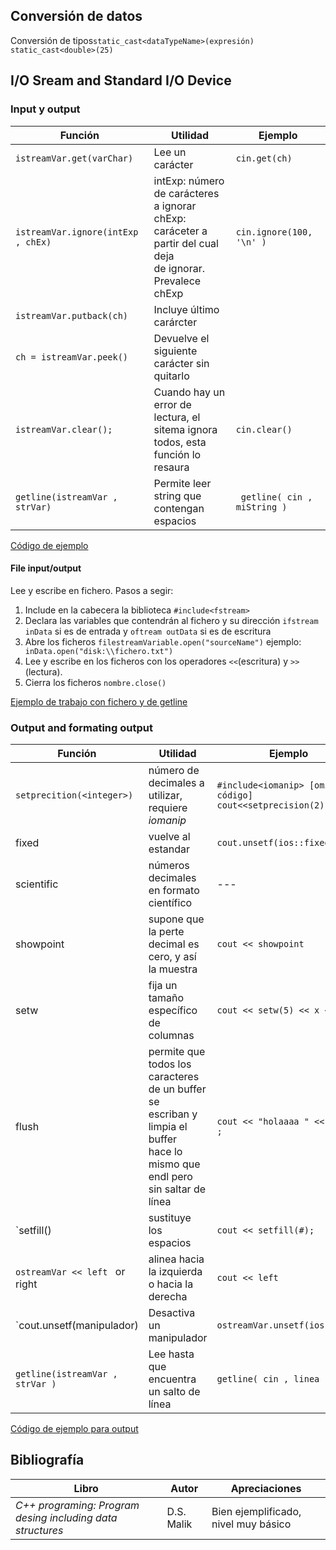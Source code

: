 ## Conversión de datos 
Conversión de tipos`static_cast<dataTypeName>(expresión) ` `static_cast<double>(25)`

## I/O Sream and Standard I/O Device
### Input y output



 Función                                | Utilidad                                       |Ejemplo    
  ---                                   | ---                                            | ---
 `istreamVar.get(varChar) `              | Lee un carácter                                | `cin.get(ch) `                         
 `istreamVar.ignore(intExp , chEx)`      | intExp: número de carácteres a ignorar <br>  chExp: caráceter a partir del cual deja <br> de ignorar.  Prevalece chExp    | `cin.ignore(100, '\n' ) `           
`istreamVar.putback(ch)`                | Incluye último carárcter                       |   
`ch = istreamVar.peek()`                | Devuelve el siguiente carácter sin quitarlo    |    
 `istreamVar.clear();`                  | Cuando hay un error de lectura, el<br>sitema ignora todos, esta función lo resaura    	 |`cin.clear()`                          
 ` getline(istreamVar , strVar) ` 	| Permite leer string que contengan espacios   	 | ` getline( cin , miString )`
 
[Código de ejemplo](https://github.com/BlancaCC/cultutrilla/blob/master/cpp_aprendizaje/ejemplosBasicos/input_output.cpp)

#### File input/output
Lee y escribe en fichero. Pasos a segir:
1. Include en la cabecera la biblioteca `#include<fstream>`
2. Declara las variables que contendrán al fichero y su dirección `ifstream inData` si es de entrada y `oftream outData` si es de escritura
3. Abre los ficheros `filestreamVariable.open("sourceName")` ejemplo:` inData.open("disk:\\fichero.txt")`
4. Lee y escribe en los ficheros con los operadores `<<`(escritura) y `>>` (lectura).
5. Cierra los ficheros `nombre.close()`

[Ejemplo de trabajo con fichero y de getline](https://github.com/BlancaCC/cultutrilla/blob/master/cpp_aprendizaje/ejemplosBasicos/fstream.cpp)

### Output and formating output


 Función                                | Utilidad						 |Ejemplo    
  ---                                   | ---                                           	 | ---
  `setprecition(<integer>)`		| número de decimales a utilizar, requiere *iomanip* 	 | `#include<iomanip> [omito código] cout<<setprecision(2)`
  fixed 				| vuelve al estandar  		  	   		 | `cout.unsetf(ios::fixed)`
 scientific 				| números decimales en formato científico 		 | ---
  showpoint				| supone que la perte decimal es cero, y así la muestra  | `cout << showpoint`
 setw 					| fija un tamaño específico de columnas	     		 | `cout << setw(5) << x << endl `
 flush 					| permite que todos los caracteres de un buffer se <br> escriban y limpia el buffer <br> hace lo mismo que endl pero sin saltar de línea	| ` cout << "holaaaa " << flush ; `
 `setfill(<character>)			| sustituye los espacios 	      	 	   	| `cout << setfill(#); `
 `ostreamVar << left ` or right		| alinea hacia la izquierda o hacia la derecha		|  `cout << left `
 `cout.unsetf(manipulador) 		| Desactiva un manipulador    	       			| `ostreamVar.unsetf(ios::left)`
 `getline(istreamVar , strVar )`	| Lee hasta que encuentra un salto de línea 		| `getline( cin , linea )`

[Código de ejemplo para output](https://github.com/BlancaCC/cultutrilla/blob/master/cpp_aprendizaje/ejemplosBasicos/output.cpp)


## Bibliografía

 Libro								| Autor		| Apreciaciones
 --- 								| --- 		| ---
 *C++ programing: Program desing including data structures* 	| D.S. Malik 	| Bien ejemplificado, nivel muy básico
